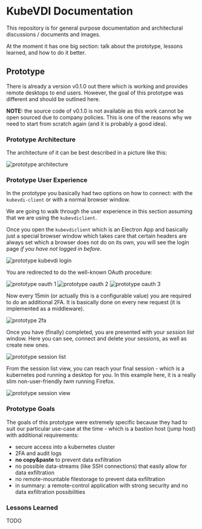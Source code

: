 # KubeVDI Documentation

This repository is for general purpose documentation and architectural discussions / documents and images.

At the moment it has one big section: talk about the prototype, lessons learned, and how to do it better.

## Prototype

There is already a version v0.1.0 out there which is working and provides remote desktops to end users. However, the goal of this prototype was different and should be outlined here.

**NOTE:** the source code of v0.1.0 is not available as this work cannot be open sourced due to company policies. This is one of the reasons why we need to start from scratch again (and it is probably a good idea).

### Prototype Architecture
The architecture of it can be best described in a picture like this:

![prototype architecture][prototype-architecture]

### Prototype User Experience

In the prototype you basically had two options on how to connect: with the `kubevdi-client` or with a normal browser window.

We are going to walk through the user experience in this section assuming that we are using the `kubevdiclient`.

Once you open the `kubevdiclient` which is an Electron App and basically just a special browser window which takes care that certain headers are always set which a browser does not do on its own, you will see the login page _if you have not logged in before_.

![prototype kubevdi login][prototype-kubevdi-login]

You are redirected to do the well-known OAuth procedure:

![prototype oauth 1][prototype-kubevdi-oauth-1]
![prototype oauth 2][prototype-kubevdi-oauth-2]
![prototype oauth 3][prototype-kubevdi-oauth-3]

Now every 15min (or actually this is a configurable value) you are required to do an additional 2FA. It is basically done on every new request (it is implemented as a middleware).

![prototype 2fa][prototype-kubevdi-duo-2fa]

Once you have (finally) completed, you are presented with your _session list_ window. Here you can see, connect and delete your sessions, as well as create new ones.

![prototype session list][prototype-kubevdi-session-list]

From the session list view, you can reach your final session - which is a kubernetes pod running a desktop for you. In this example here, it is a really slim non-user-friendly _twm_ running Firefox.

![prototype session view][prototype-kubevdi-session-running-firefox]

### Prototype Goals

The goals of this prototype were extremely specific because they had to suit our particular use-case at the time - which is a bastion host (jump host) with additional requirements:
- secure access into a kubernetes cluster
- 2FA and audit logs
- **no copy&paste** to prevent data exfiltration
- no possible data-streams (like SSH connections) that easily allow for data exfiltration
- no remote-mountable filestorage to prevent data exfiltration
- in summary: a remote-control application with strong security and no data exfiltration possibilities

### Lessons Learned

TODO

[prototype-architecture]: https://raw.githubusercontent.com/kubevdi/docs/master/images/prototype-architecture.png "Prototype Architecture"
[prototype-kubevdi-login]: https://raw.githubusercontent.com/kubevdi/docs/master/images/prototype-kubevdi-login.png "Prototype Login Page"
[prototype-kubevdi-oauth-1]: https://raw.githubusercontent.com/kubevdi/docs/master/images/prototype-kubevdi-oauth-1.png "Prototype OAuth Step 1"
[prototype-kubevdi-oauth-2]: https://raw.githubusercontent.com/kubevdi/docs/master/images/prototype-kubevdi-oauth-2.png "Prototype OAuth Step 2"
[prototype-kubevdi-oauth-3]: https://raw.githubusercontent.com/kubevdi/docs/master/images/prototype-kubevdi-oauth-3.png "Prototype OAuth Step 3"
[prototype-kubevdi-duo-2fa]: https://raw.githubusercontent.com/kubevdi/docs/master/images/prototype-kubevdi-duo-2fa.png "Prototype Duo 2FA"
[prototype-kubevdi-session-list]: https://raw.githubusercontent.com/kubevdi/docs/master/images/prototype-kubevdi-session-list.png "Prototype Session List"
[prototype-kubevdi-session-running-firefox]: https://raw.githubusercontent.com/kubevdi/docs/master/images/prototype-kubevdi-session-running-firefox.png "Prototype Session running Firefox"
